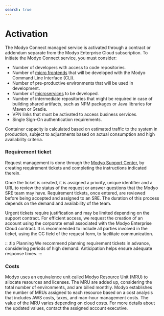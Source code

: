```yaml
---
search: true
---
```


# Activation

The Modyo Connect managed service is activated through a contract or addendum separate from the Modyo Enterprise Cloud subscription. To initiate the Modyo Connect service, you must consider:

- Number of developers with access to code repositories.
- Number of [micro frontends](/en/architecture/patterns/micro-frontend) that will be developed with the Modyo Command Line Interface (CLI).
- Number of pre-productive environments that will be used in development.
- Number of [microservices](/en/architecture/patterns/microservice) to be developed.
- Number of intermediate repositories that might be required in case of building shared artifacts, such as NPM packages or Java libraries for Maven or Gradle.
- VPN links that must be activated to access business services.
- Single Sign-On authentication requirements.

Container capacity is calculated based on estimated traffic to the system in production, subject to adjustments based on actual consumption and high availability criteria.

### Requirement ticket

Request management is done through the [Modyo Support Center](https://support.modyo.com), by creating requirement tickets and completing the instructions indicated therein.

Once the ticket is created, it is assigned a priority, unique identifier and a URL to review the status of the request or answer questions that the Modyo SRE team may have.
Requirement tickets, once entered, are reviewed before being accepted and assigned to an SRE. The duration of this process depends on the demand and availability of the team.

Urgent tickets require justification and may be limited depending on the support contract.
For efficient access, we request the creation of an account using the corporate email associated with the Modyo Enterprise Cloud contract. It is recommended to include all parties involved in the ticket, using the CC field of the request form, to facilitate communication.


:: :tip Planning
We recommend planning requirement tickets in advance, considering periods of high demand. Anticipation helps ensure adequate response times.
:::

### Costs

Modyo uses an equivalence unit called Modyo Resource Unit (MRU) to allocate resources and licenses. The MRU are added up, considering the total number of environments, and are billed monthly. Modyo establishes the number of MRUs assigned to each resource based on a cost analysis that includes AWS costs, taxes, and man-hour management costs. The value of the MRU varies depending on cloud costs. For more details about the updated values, contact the assigned account executive.
